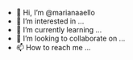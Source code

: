 - 👋 Hi, I’m @marianaaello
- 👀 I’m interested in ...
- 🌱 I’m currently learning ...
- 💞️ I’m looking to collaborate on ...
- 📫 How to reach me ...

<!---
marianaaello/marianaaello is a ✨ special ✨ repository because its `README.md` (this file) appears on your GitHub profile.
You can click the Preview link to take a look at your changes.
--->
